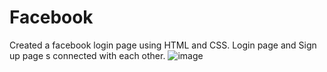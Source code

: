 # Facebook
Created a facebook login page using HTML and CSS.
Login page and Sign up page s connected with each other.
![image](https://user-images.githubusercontent.com/123678922/217628942-d6329318-4855-47a0-8996-52848498f83c.png)
